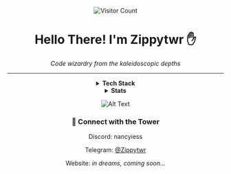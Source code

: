 <div align="center">

  <div align="center">

  ![Visitor Count](https://profile-counter.glitch.me/zippytwr/count.svg)
  
  # Hello There! I'm Zippytwr ✋
  
  *Code wizardry from the kaleidoscopic depths*
  
</div>




---
<details>
  <summary><b>Tech Stack</b></summary>
  
### ✨ Tech Stack
![Bash Script](https://img.shields.io/badge/bash_script-%23121011.svg?style=for-the-badge&logo=gnu-bash&logoColor=white) ![JavaScript](https://img.shields.io/badge/javascript-%23323330.svg?style=for-the-badge&logo=javascript&logoColor=%23F7DF1E) ![Go](https://img.shields.io/badge/go-%2300ADD8.svg?style=for-the-badge&logo=go&logoColor=white) ![Python](https://img.shields.io/badge/python-3670A0?style=for-the-badge&logo=python&logoColor=ffdd54) ![TypeScript](https://img.shields.io/badge/typescript-%23007ACC.svg?style=for-the-badge&logo=typescript&logoColor=white) ![Heroku](https://img.shields.io/badge/heroku-%23430098.svg?style=for-the-badge&logo=heroku&logoColor=white) ![Angular](https://img.shields.io/badge/angular-%23DD0031.svg?style=for-the-badge&logo=angular&logoColor=white) ![Express.js](https://img.shields.io/badge/express.js-%23404d59.svg?style=for-the-badge&logo=express&logoColor=%2361DAFB) ![NestJS](https://img.shields.io/badge/nestjs-%23E0234E.svg?style=for-the-badge&logo=nestjs&logoColor=white) ![Redux](https://img.shields.io/badge/redux-%23593d88.svg?style=for-the-badge&logo=redux&logoColor=white) ![React](https://img.shields.io/badge/react-%2320232a.svg?style=for-the-badge&logo=react&logoColor=%2361DAFB) ![NodeJS](https://img.shields.io/badge/node.js-6DA55F?style=for-the-badge&logo=node.js&logoColor=white) ![Nginx](https://img.shields.io/badge/nginx-%23009639.svg?style=for-the-badge&logo=nginx&logoColor=white) ![Jenkins](https://img.shields.io/badge/jenkins-%232C5263.svg?style=for-the-badge&logo=jenkins&logoColor=white) ![Apache](https://img.shields.io/badge/apache-%23D42029.svg?style=for-the-badge&logo=apache&logoColor=white) ![SQLite](https://img.shields.io/badge/sqlite-%2307405e.svg?style=for-the-badge&logo=sqlite&logoColor=white) ![MariaDB](https://img.shields.io/badge/MariaDB-003545?style=for-the-badge&logo=mariadb&logoColor=white) ![MySQL](https://img.shields.io/badge/mysql-4479A1.svg?style=for-the-badge&logo=mysql&logoColor=white) ![Git](https://img.shields.io/badge/git-%23F05033.svg?style=for-the-badge&logo=git&logoColor=white) ![GitHub Actions](https://img.shields.io/badge/github%20actions-%232671E5.svg?style=for-the-badge&logo=githubactions&logoColor=white)

</details>
<details>
  <summary><b>Stats</b></summary>

  <div align="center">
  
  ![Alt Text](https://media2.giphy.com/media/v1.Y2lkPTc5MGI3NjExM2t6aDk4a3c3aXBsanl6NzAxNGoyN2kzN3I5bXpubWFyMGtjc3ZoYyZlcD12MV9pbnRlcm5hbF9naWZfYnlfaWQmY3Q9Zw/xT8qB2HYA1vVSxooSY/giphy.gif)
  
</div>



<div align="center">

  ![Top Langs](https://github-readme-stats.vercel.app/api/top-langs/?username=zippytwr&layout=compact&hide=html,css,innosetup&theme=radical)
  
  ![GitHub Stats](https://github-readme-stats.vercel.app/api?username=zippytwr&show_icons=true&hide_title=true&count_private=true&theme=radical) 


  
  ![Readme Card](https://github-readme-stats.vercel.app/api/pin/?username=zippytwr&repo=forcenote&theme=radical) 
  
  ![Readme Card](https://github-readme-stats.vercel.app/api/pin/?username=zippytwr&repo=gitgiest&theme=radical)

  ![trophy](https://github-profile-trophy.vercel.app/?username=zippytwr&theme=radical)
  
  ![graph](https://github-readme-activity-graph.vercel.app/graph?username=zippytwr&bg_color=0000000&color=2980b9&line=2980b9&point=27ae60&area_color=2980b9&area=true&hide_border=true)
</div>

  
</details>
  
</div>

<div align="center">

![Alt Text](https://media1.giphy.com/media/v1.Y2lkPTc5MGI3NjExbGtydmd2eXdsaTZybDU0NmJoaDJob2JmbjU5MDVpc3dxaDExcTByaiZlcD12MV9pbnRlcm5hbF9naWZfYnlfaWQmY3Q9Zw/GaynE6dZoVDkQ/giphy.gif)

### 🧿 Connect with the Tower
  Discord: nancyiess
  
  Telegram: [@Zippytwr](https://t.me/GafurSH)  
  
  Website: *in dreams, coming soon…*

  
</div>
